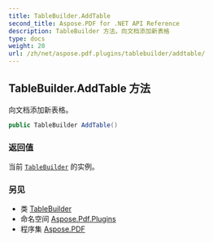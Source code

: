 ```yaml
---
title: TableBuilder.AddTable
second_title: Aspose.PDF for .NET API Reference
description: TableBuilder 方法。向文档添加新表格
type: docs
weight: 20
url: /zh/net/aspose.pdf.plugins/tablebuilder/addtable/
---
```

## TableBuilder.AddTable 方法

向文档添加新表格。

```csharp
public TableBuilder AddTable()
```

### 返回值

当前 [`TableBuilder`](../) 的实例。

### 另见

* 类 [TableBuilder](../)
* 命名空间 [Aspose.Pdf.Plugins](../../../aspose.pdf.plugins/)
* 程序集 [Aspose.PDF](../../../)